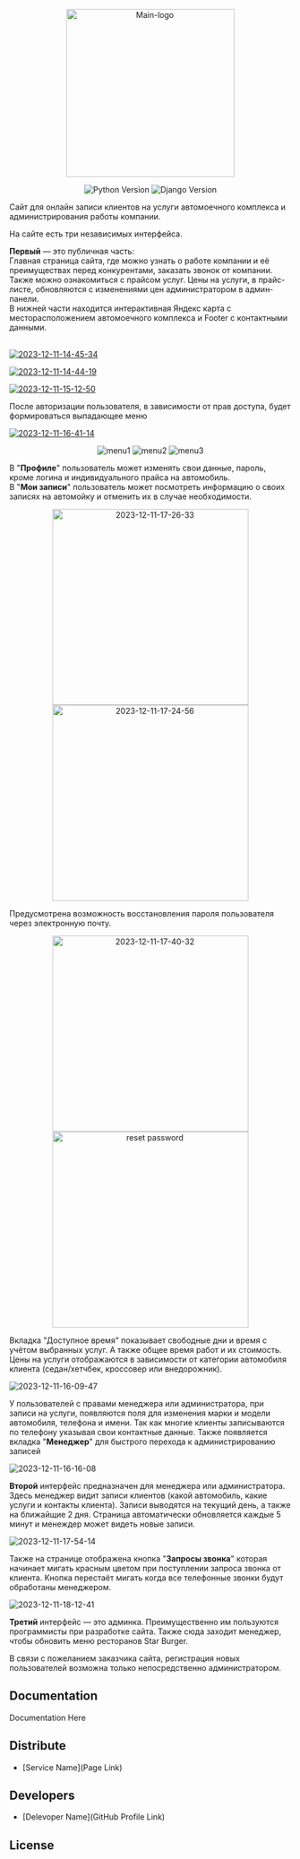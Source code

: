 <p align="center"><img src="https://i.ibb.co/xz62C9w/Main-logo.png" alt="Main-logo" border="0" width="300"></p>


<p align="center">
   <img src="https://img.shields.io/badge/Pyhton-3.11-orange)" alt="Python Version">
   <img src="https://img.shields.io/badge/Django-4.2.7-E86F00
" alt="Django Version">
</p>

Сайт для онлайн записи клиентов на услуги автомоечного комплекса и администрирования работы компании.

На сайте есть три независимых интерфейса. 

**Первый** — это публичная часть: <br>Главная страница сайта, где можно узнать о работе компании и её преимуществах перед конкурентами, заказать звонок от компании. Также можно ознакомиться с прайсом услуг. 
Цены на услуги, в прайс-листе, обновляются с изменениями цен администратором в админ-панели.
<br>
В нижней части находится интерактивная Яндекс карта с месторасположением автомоечного комплекса и Footer с контактными данными. <br><br>

<a href="https://ibb.co/cYbFHt3"><img src="https://i.ibb.co/0sBMSZ2/2023-12-11-14-45-34.png" alt="2023-12-11-14-45-34" border="0"></a>

<a href="https://ibb.co/zRsYtkY"><img src="https://i.ibb.co/hWsjTqj/2023-12-11-14-44-19.png" alt="2023-12-11-14-44-19" border="0"></a>

<a href="https://ibb.co/XVm8qxs"><img src="https://i.ibb.co/b7pJk5B/2023-12-11-15-12-50.png" alt="2023-12-11-15-12-50" border="0"></a>

После авторизации пользователя, в зависимости от прав доступа, будет формироваться выпадающее меню

<a href="https://ibb.co/R9GdS4z"><img src="https://i.ibb.co/PNs0Yzw/2023-12-11-16-41-14.png" alt="2023-12-11-16-41-14" border="0"></a>
<p align="center">
<img src="https://i.ibb.co/8zBZCK4/menu1.png" alt="menu1" border="0">
<img src="https://i.ibb.co/ZcskyfV/menu2.png" alt="menu2" border="0">
<img src="https://i.ibb.co/MnHXS6H/menu3.png" alt="menu3" border="0"></p>

В "**Профиле**" пользователь может изменять свои данные, пароль, кроме логина и индивидуального прайса на автомобиль.<br>
В "**Мои записи**" пользователь может посмотреть информацию о своих записях на автомойку и отменить их в случае необходимости.

<p align="center">
<img src="https://i.ibb.co/rcGM93Z/2023-12-11-17-26-33.png" alt="2023-12-11-17-26-33" border="0" width="350">
<img src="https://i.ibb.co/DV7Nv3C/2023-12-11-17-24-56.png" alt="2023-12-11-17-24-56" border="0" width="350">
</p>

Предусмотрена возможность восстановления пароля пользователя через электронную почту.
<p align="center">
<img src="https://i.ibb.co/4RTXMPM/2023-12-11-17-40-32.png" alt="2023-12-11-17-40-32" border="0" width="350">
<img src="https://i.ibb.co/HYN6Dd0/2023-12-11-17-40-01.png" alt="reset password" border="0" width="350">
</p>

Вкладка "Доступное время" показывает свободные дни и время с учётом выбранных услуг.
А также общее время работ и их стоимость.
Цены на услуги отображаются в зависимости от категории автомобиля клиента (седан/хетчбек, кроссовер или внедорожник).

<img src="https://i.ibb.co/17fK1R4/2023-12-11-16-09-47.png" alt="2023-12-11-16-09-47" border="0">


У пользователей с правами менеджера или администратора, при записи на услуги, появляются поля для изменения марки и модели автомобиля, телефона и имени. Так как многие клиенты записываются по телефону указывая свои контактные данные.
Также появляется вкладка "**Менеджер**" для быстрого перехода к администрированию записей

<img src="https://i.ibb.co/r4wr00H/2023-12-11-16-16-08.png" alt="2023-12-11-16-16-08" border="0">

**Второй** интерфейс предназначен для менеджера или администратора. Здесь менеджер видит записи клиентов (какой автомобиль, какие услуги и контакты клиента).
Записи выводятся на текущий день, а также на ближайщие 2 дня.
Страница автоматически обновляется каждые 5 минут и менеждер может видеть новые записи.

<img src="https://i.ibb.co/VHWbQj3/2023-12-11-17-54-14.png" alt="2023-12-11-17-54-14" border="0">

Также на странице отображена кнопка "**Запросы звонка**" которая начинает мигать красным цветом при поступлении запроса звонка от клиента. Кнопка перестаёт мигать когда все телефонные звонки будут обработаны менеджером.

<img src="https://i.ibb.co/p0kc7Rg/2023-12-11-18-12-41.png" alt="2023-12-11-18-12-41" border="0">

**Третий** интерфейс — это админка. Преимущественно им пользуются программисты при разработке сайта. Также сюда заходит менеджер, чтобы обновить меню ресторанов Star Burger.

В связи с пожеланием заказчика сайта, регистрация новых пользователей возможна только непосредственно администратором.<br>
## Documentation

Documentation Here

## Distribute

- [Service Name](Page Link)


## Developers

- [Delevoper Name](GitHub Profile Link)

## License
